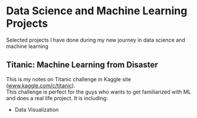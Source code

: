 # Data Science and Machine Learning Projects
Selected projects I have done during my new journey in data science and machine learning

## Titanic: Machine Learning from Disaster
This is my notes on Titanic challenge in Kaggle site (www.kaggle.com/c/titanic).  
This challenge is perfect for the guys who wants to get familiarized with ML and does a real life project. 
It is including:
- Data Visualization
